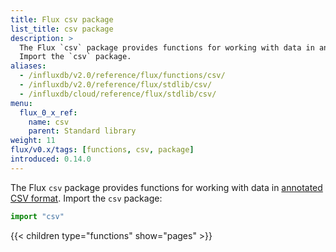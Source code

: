 ```yaml
---
title: Flux csv package
list_title: csv package
description: >
  The Flux `csv` package provides functions for working with data in annotated CSV format.
  Import the `csv` package.
aliases:
  - /influxdb/v2.0/reference/flux/functions/csv/
  - /influxdb/v2.0/reference/flux/stdlib/csv/
  - /influxdb/cloud/reference/flux/stdlib/csv/
menu:
  flux_0_x_ref:
    name: csv
    parent: Standard library
weight: 11
flux/v0.x/tags: [functions, csv, package]
introduced: 0.14.0
---
```


The Flux `csv` package provides functions for working with data in
[annotated CSV format](https://github.com/influxdata/flux/blob/master/docs/SPEC.md#csv).
Import the `csv` package:

```js
import "csv"
```

{{< children type="functions" show="pages" >}}
